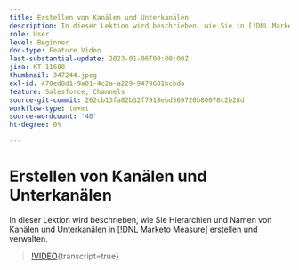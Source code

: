 ```yaml
---
title: Erstellen von Kanälen und Unterkanälen
description: In dieser Lektion wird beschrieben, wie Sie in [!DNL Marketo Measure] Kanal- und Unterkanalhierarchien und -namen erstellen und verwalten.
role: User
level: Beginner
doc-type: Feature Video
last-substantial-update: 2023-01-06T00:00:00Z
jira: KT-11688
thumbnail: 347244.jpeg
exl-id: 470ed8d1-9a01-4c2a-a229-9479681bcbda
feature: Salesforce, Channels
source-git-commit: 262cb13fa02b32f7918ebd569720b80078c2b28d
workflow-type: tm+mt
source-wordcount: '40'
ht-degree: 0%

---
```


# Erstellen von Kanälen und Unterkanälen

In dieser Lektion wird beschrieben, wie Sie Hierarchien und Namen von Kanälen und Unterkanälen in [!DNL Marketo Measure] erstellen und verwalten.

>[!VIDEO](https://video.tv.adobe.com/v/347244/?learn=on){transcript=true}

